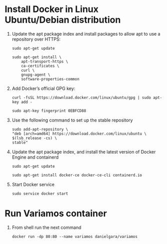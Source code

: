 # Install Docker in Linux Ubuntu/Debian distribution

1. Update the apt package index and install packages to allow apt to use a repository over HTTPS:

    ```
    sudo apt-get update

    sudo apt-get install \
        apt-transport-https \
        ca-certificates \
        curl \
        gnupg-agent \
        software-properties-common
    ```

2. Add Docker’s official GPG key:

    ```
    curl -fsSL https://download.docker.com/linux/ubuntu/gpg | sudo apt-key add -

    sudo apt-key fingerprint 0EBFCD88
    ```

3. Use the following command to set up the stable repository

    ```
    sudo add-apt-repository \
    "deb [arch=amd64] https://download.docker.com/linux/ubuntu \
    $(lsb_release -cs) \
    stable"
    ```

4. Update the apt package index, and install the latest version of Docker Engine and containerd

    ```
    sudo apt-get update

    sudo apt-get install docker-ce docker-ce-cli containerd.io
    ```

5. Start Docker service

    ```
    sudo service docker start
    ```

# Run Variamos container

1. From shell run the next command

    ```
    docker run -dp 80:80 --name variamos danielgara/variamos
    ```